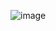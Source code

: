 ![image](https://github.com/bit-current/NewArchScrapBook/assets/7602667/61c20a8e-22a9-4636-91dc-96152d70a0de)
